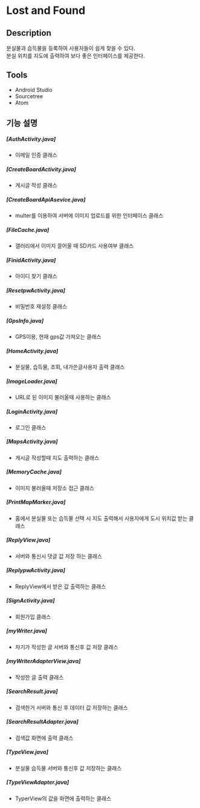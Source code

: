 # Lost and Found
## Description
분실물과 습득물을 등록하여 사용자들이 쉽게 찾을 수 있다.  
분실 위치를 지도에 출력하여 보다 좋은 인터페이스를 제공한다.

## Tools
- Android Studio
- Sourcetree
- Atom

## 기능 설명
##### [AuthActivity.java]
- 이메일 인증 클래스

##### [CreateBoardActivity.java]
- 게시글 작성 클래스

##### [CreateBoardApiAsevice.java]
- multer를 이용하여 서버에 이미지 업로드를 위한 인터페이스 클래스

##### [FileCache.java]
- 갤러리에서 이미지 끌어올 때 SD카드 사용여부 클래스

##### [FinidActivity.java]
- 아이디 찾기 클래스

##### [ResetpwActivity.java]
- 비밀번호 재설정 클래스

##### [GpsInfo.java]
- GPS이용, 현재 gps값 가져오는 클래스

##### [HomeActivity.java]
- 분실물, 습득물, 조회, 내가쓴글사용자 출력 클래스

##### [ImageLoader.java]
- URL로 된 이미지 불러올때 사용하는 클래스

##### [LoginActivity.java]
- 로그인 클래스

##### [MapsActivity.java]
- 게시글 작성할때  지도 출력하는 클래스

##### [MemoryCache.java]
- 이미지 불러올때 저장소 접근 클래스

##### [PrintMapMarker.java]
- 홈에서 분실물 또는 습득물 선택 시 지도 출력해서 사용자에게 도시 위치값 받는 클래스

##### [ReplyView.java]
- 서버와 통신시 댓글 값 저장 하는 클래스

##### [ReplypwActivity.java]
- ReplyView에서 받은 값 출력하는 클래스

##### [SignActivity.java]
- 회원가입 클래스

##### [myWriter.java]
- 자기가 작성한 글 서버와 통신후 값 저장 클래스

##### [myWriterAdapterView.java]
- 작성한 글 출력 클래스

##### [SearchResult.java]
- 검색한거 서버와 통신 후 데이터 값 저장하는 클래스

##### [SearchResultAdapter.java]
- 검색값 화면에 출력 클래스

##### [TypeView.java]
- 분실물 습득물 서버와 통신후 값 저장하는 클래스

##### [TypeViewAdapter.java]
- TyperView의 값을 화면에 출력하는 클래스
